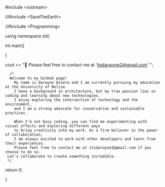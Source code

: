 #include <<iostream>iostream>
  
//#include <<iostream>SaveTheEarth>
  
//#include <<iostream>Programming>
  
using namespace std;

int main()

{
  
  cout << "🌱 Please feel free to contact me at 'itsdarwyne2@gmail.com' ";   
      
      
      /*  
      Welcome to my GitHub page! 
        My name is Darwyne Azueta and I am currently pursuing my education at the University of Belize.
        I have a background in architecture, but my true passion lies in coding and learning about new technologies.
        I enjoy exploring the intersection of technology and the environment, 
        and I am a strong advocate for conservation and sustainable practices. 
        
        When I'm not busy coding, you can find me experimenting with visual effects and exploring different ways 
        to bring creativity into my work. As a firm believer in the power of collaboration, 
        I am always excited to work with other developers and learn from their experiences. 
        Please feel free to contact me at itsdarwyne2@gmail.com if you choose to do so.
     Let's collaborate to create something incredible.
     */

  return 0;
  
}
  


<!---
DarTheGr8/DarTheGr8 is a ✨ special ✨ repository because its `README.md` (this file) appears on your GitHub profile.
You can click the Preview link to take a look at your changes.
--->
